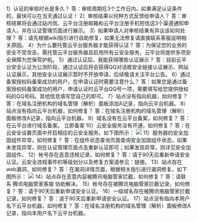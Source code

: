 1）认证的审核时长是多久？
答：审核周期在3个工作日内。如果满足认证条件的，最快可以在当天通过认证！
2）审核结果以何种方式反馈给申请人？
答：审核结果将会通过站内信、云平台注册邮箱和云平台注册手机短信这3个渠道通知申请人，并在认证管理页面进行展示。
3）如果申请人对审核结果有异议该如何处理？
答：请先根据wiki指引进行自助修复，如果无法修复请直接联系客服说明相关原因。
4）为什么要托管云平台服务器才能获得认证？
答：为保证您的业务的安全不受攻击，需托管云平台服务器且启用所有云安全服务，云平台将提供多项安全保障为您保驾护航。
5）通过认证后，我能获得哪些认证展示？
答：目前云平台安全认证为公测阶段，通过认证后将会获得QQ对话框安全链接认证展示、网站认证展示，其他安全认证展示暂时不开放申请，后续敬请关注平台公告。
6）通过备案授权码备案成功的用户，在申请认证时需要注意什么？
答：如果您是通过备案授权码备案成功的用户，申请认证时云平台QQ号一项，需要填写给您提供授权码的QQ号码。其他信息填写您自己的即可。
7）站点没有指向机器，如何修复？
答：在域名注册机构的域名管理（解析）面板添加A记录，指向云平台机器。
8）站点没有指向云平台机器，如何修复？
答：在域名注册机构的域名管理（解析）面板修改A记录，指向云平台机器。
9）域名没有在云平台备案，如何修复？
答：在云平台进行域名备案。
立即备案 
10）云安全服务没有开通，如何修复？
答：在云安全设置页面中开启相应的云安全服务。如下图所示：
![](https:/mccdn.qcloud.com/img56c62bc021eb9.png)
11）服务器的安全加固组件异常，如何修复？
答：在组件状态查询页面查询安全加固组件状态，如果未发现异常，则在认证管理页面点击重新认证即可；如果发现异常，则详见安全加固组件。
12）帐号存在恶意违规记录，如何修复？
答：请于90天后重新申请安全认证。云安全违规事件的等级划分以及修复方案请参见：链接。
13）站点存在web漏洞，如何修复？
答：在漏洞详情页面，根据相关指引进行漏洞修复。如下图所示：
![](https:/mccdn.qcloud.com/img56c62bd593b0f.png)
14）站点存在恶意内容被腾讯电脑管家拦截，如何修复？
答：请联系 腾讯电脑管家客服 协助解决。
15）帐号存在被腾讯电脑管家拦截记录，如何修复？
答：请于90天后重新申请安全认证。
16）一级域名存在被腾讯电脑管家拦截记录，如何修复？
答：请于90天后重新申请安全认证。
17）站点没有指向本用户名下云平台机器，如何修复？
答：在域名注册机构的域名管理（解析）面板修改A记录，指向本用户名下云平台机器。